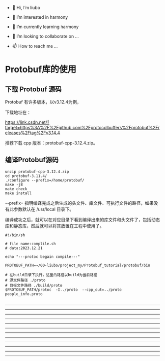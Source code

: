 * 👋 Hi, I’m liubo

* 👀 I’m interested in harmony

* 🌱 I’m currently learning harmony

* 💞️ I’m looking to collaborate on ...

* 📫 How to reach me ...

  

# Protobuf库的使用





## 下载 Protobuf 源码

Protobuf 有许多版本，以v3.12.4为例，

下载地址在：

https://link.csdn.net/?target=https%3A%2F%2Fgithub.com%2Fprotocolbuffers%2Fprotobuf%2Freleases%2Ftag%2Fv3.14.4



推荐下载 cpp 版本：protobuf-cpp-3.12.4.zip。





## 编译Protobuf源码

```shell
unzip protobuf-cpp-3.12.4.zip
cd protobuf-3.11.4/
./configure --prefix=/home/protobuf/
make -j8
make check
make install
```

--prefix= 指明编译完成之后生成的头文件、库文件、可执行文件的路径，如果没有此参数默认在 /usr/local 目录下。

编译成功之后，就可以在对应目录下看到编译出来的库文件和头文件了，包括动态库和静态库，然后就可以将其放置在工程中使用了。









```shell
#!/bin/sh

# file name:complile.sh
# data:2023.12.21

echo "---protoc begain compile---"

PROTOBUF_PATH=~/00-liubo/project_my/Protobuf_tutorial/protobuf/bin

# 在build目录下执行，这里的路径以build为当前路径
# 源文件路径 ./proto
# 目标文件路径 ./build/proto
$PROTOBUF_PATH/protoc  -I../proto  --cpp_out=../proto   people_info.proto


```
































---

---

---

---

---

---

---

---

---

---

---

---